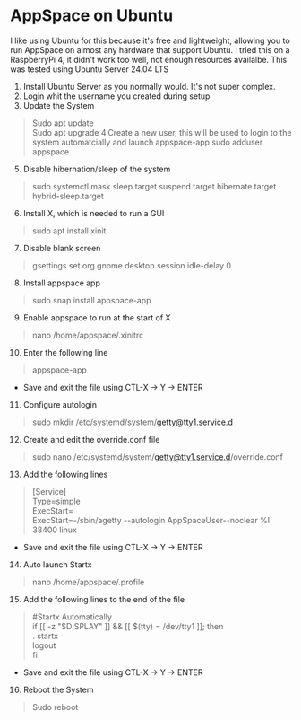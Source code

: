 # AppSpace on Ubuntu
I like using Ubuntu for this because it's free and lightweight, allowing you to run AppSpace on almost any hardware that support Ubuntu.  I tried this on a RaspberryPi 4, it didn't work too well, not enough resources availalbe. This was tested using Ubuntu Server 24.04 LTS
1. Install Ubuntu Server as you normally would.  It's not super complex.
2. Login whit the username you created during setup
3. Update the System
> Sudo apt update<br>
> Sudo apt upgrade
4.Create a new user, this will be used to login to the system automatcially and launch appspace-app
> sudo adduser appspace
5. Disable hibernation/sleep of the system
> sudo systemctl mask sleep.target suspend.target hibernate.target hybrid-sleep.target
6. Install X, which is needed to run a GUI
> sudo apt install xinit
7. Disable blank screen
> gsettings set org.gnome.desktop.session idle-delay 0
8. Install appspace app
> sudo snap install appspace-app
9. Enable appspace to run at the start of X
> nano /home/appspace/.xinitrc
10. Enter the following line
> appspace-app
* Save and exit the file using CTL-X -> Y -> ENTER
11. Configure autologin
> sudo mkdir /etc/systemd/system/getty@tty1.service.d
12.  Create and edit the override.conf file
> sudo nano /etc/systemd/system/getty@tty1.service.d/override.conf
13. Add the following lines
> [Service]<br>
> Type=simple<br>
> ExecStart=<br>
> ExecStart=-/sbin/agetty --autologin AppSpaceUser--noclear %I 38400 linux<br>
* Save and exit the file using CTL-X -> Y -> ENTER
14. Auto launch Startx
> nano /home/appspace/.profile
15. Add the following lines to the end of the file
> #Startx Automatically<br>
> if [[ -z "$DISPLAY" ]] && [[ $(tty) = /dev/tty1 ]]; then<br>
> . startx<br>
> logout<br>
> fi<br>
* Save and exit the file using CTL-X -> Y -> ENTER
16. Reboot the System
> Sudo reboot
